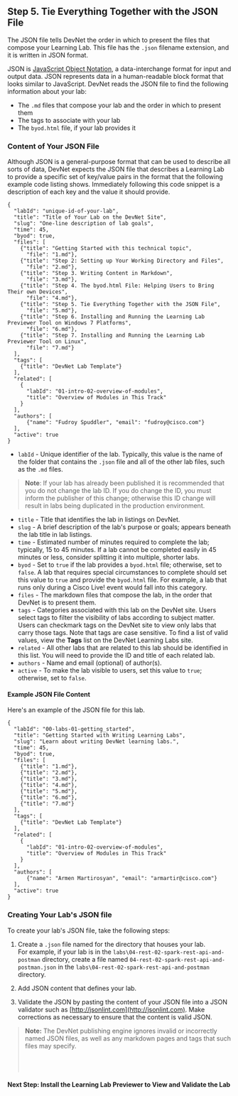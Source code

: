 ## Step 5. Tie Everything Together with the JSON File

The JSON file tells DevNet the order in which to present the files that compose your Learning Lab. This file has the `.json` filename extension, and it is written in JSON format.

JSON is [JavaScript Object Notation](http://json.org/), a data-interchange format for input and output data. JSON represents data in a human-readable block format that looks similar to
JavaScript. DevNet reads the JSON file to find the following information about your lab:
* The `.md` files that compose your lab and the order in which to present them
* The tags to associate with your lab
* The `byod.html` file, if your lab provides it  

### Content of Your JSON File
Although JSON is a general-purpose format that can be used to describe all sorts of data, DevNet expects the JSON file that describes a Learning Lab to provide a specific set of key/value pairs in the format that the following example code listing shows. Immediately following this code snippet is a description of each key and the value it should provide.
```
{
  "labId": "unique-id-of-your-lab",
  "title": "Title of Your Lab on the DevNet Site",
  "slug": "One-line description of lab goals",
  "time": 45,
  "byod": true,
  "files": [
    {"title": "Getting Started with this technical topic",
      "file": "1.md"},
    {"title": "Step 2: Setting up Your Working Directory and Files",
      "file": "2.md"},
    {"title": "Step 3. Writing Content in Markdown",
      "file": "3.md"},
    {"title": "Step 4. The byod.html File: Helping Users to Bring Their own Devices",
      "file": "4.md"},
  	{"title": "Step 5. Tie Everything Together with the JSON File",
      "file": "5.md"},
  	{"title": "Step 6. Installing and Running the Learning Lab Previewer Tool on Windows 7 Platforms",
      "file": "6.md"},
  	{"title": "Step 7. Installing and Running the Learning Lab Previewer Tool on Linux",
      "file": "7.md"}
  ],
  "tags": [
	{"title": "DevNet Lab Template"}
  ],
  "related": [
    {      
	  "labId": "01-intro-02-overview-of-modules",
	  "title": "Overview of Modules in This Track"
    }
  ],      
  "authors": [
      {"name": "Fudroy Spuddler", "email": "fudroy@cisco.com"}
  ],
  "active": true
}
```
  * `labId` - Unique identifier of the lab. Typically, this value is the name of the folder that contains the `.json` file and all of the other lab files, such as the `.md` files.
  > **Note**: If your lab has already been published it is recommended that you do not change the lab ID. If you do change the ID, you must inform the publisher of this change; otherwise this ID change will result in labs being duplicated in the production environment.
  * `title` - Title that identifies the lab in listings on DevNet.
  * `slug` - A brief description of the lab's purpose or goals; appears beneath the lab title in lab listings.
  * `time` - Estimated number of minutes required to complete the lab; typically, 15 to 45 minutes. If a lab cannot be completed easily in 45 minutes or less, consider splitting it into multiple, shorter labs.
  * `byod` - Set to `true` if the lab provides a `byod.html` file; otherwise, set to `false`.  A lab that requires  special circumstances to complete should set this value to `true` and provide the `byod.html` file. For example, a lab that runs only during a Cisco Live! event would fall into this category.
  * `files` - The markdown files that compose the lab, in the order that DevNet is to present them.
  * `tags` - Categories associated with this lab on the DevNet site. Users select tags to filter the visibility of labs according to subject matter. Users can checkmark tags on the DevNet site to view only labs that carry those tags.  Note that tags are case sensitive. To find a list of valid values, view the __Tags__ list on the DevNet Learning Labs site.
  * `related` - All other labs that are related to this lab should be identified in this list. You will need to provide the ID and title of each related lab.
  * `authors` - Name and email (optional) of author(s).
  * `active` - To make the lab visible to users, set this value to `true`; otherwise, set to `false`.

#### Example JSON File Content
Here's an example of the JSON file for this lab.

```
{
  "labId": "00-labs-01-getting_started",
  "title": "Getting Started with Writing Learning Labs",
  "slug": "Learn about writing DevNet learning labs.",
  "time": 45,
  "byod": true,
  "files": [
    {"title": "1.md"},
    {"title": "2.md"},
    {"title": "3.md"},
    {"title": "4.md"},
    {"title": "5.md"},
    {"title": "6.md"},
    {"title": "7.md"}
  ],
  "tags": [
	{"title": "DevNet Lab Template"}
  ],
  "related": [
    {      
	  "labId": "01-intro-02-overview-of-modules",
	  "title": "Overview of Modules in This Track"
    }
  ],      
  "authors": [
      {"name": "Armen Martirosyan", "email": "armartir@cisco.com"}
  ],
  "active": true
}
```
### Creating Your Lab's JSON file
To create your lab's JSON file, take the following steps:

1. Create a `.json` file named for the directory that houses your lab.  
For example, if your lab is in the `labs\04-rest-02-spark-rest-api-and-postman` directory, create a file named `04-rest-02-spark-rest-api-and-postman.json` in the `labs\04-rest-02-spark-rest-api-and-postman` directory.

1. Add JSON content that defines your lab.

3. Validate the JSON by pasting the content of your JSON file into a JSON validator such as [http://jsonlint.com](http://jsonlint.com).  Make corrections as necessary to ensure that the content is valid JSON.  
> **Note:** The DevNet publishing engine ignores invalid or incorrectly named JSON files, as well as any markdown pages and tags that such files may specify.  
<br/><br/><br/>

#### Next Step: Install the Learning Lab Previewer to View and Validate the Lab
